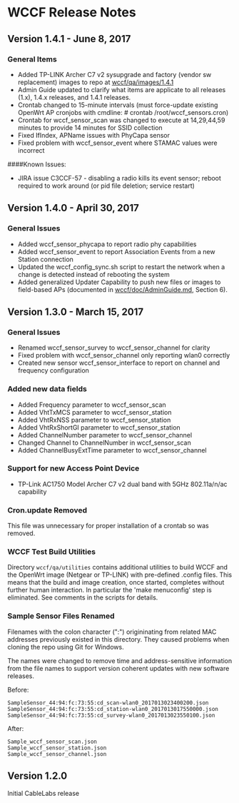 # WCCF Release Notes

## Version 1.4.1 - June 8, 2017

### General Items
- Added TP-LINK Archer C7 v2 sysupgrade and factory (vendor sw replacement) images to repo at [wccf/qa/images/1.4.1](../qa/images/1.4.1)
- Admin Guide updated to clarify what items are applicate to all releases (1.x), 1.4.x releases, and 1.4.1 releases.
- Crontab changed to 15-minute intervals (must force-update existing OpenWrt AP cronjobs with cmdline: # crontab /root/wccf_sensors.cron)
- Crontab for wccf_sensor_scan was changed to execute at 14,29,44,59 minutes to provide 14 minutes for SSID collection
- Fixed IfIndex, APName issues with PhyCapa sensor
- Fixed problem with wccf_sensor_event where STAMAC values were incorrect

####Known Issues:
- JIRA issue C3CCF-57 - disabling a radio kills its event sensor; reboot required to work around (or pid file deletion; service restart)

## Version 1.4.0 - April 30, 2017

### General Issues
- Added wccf_sensor_phycapa to report radio phy capabilities
- Added wccf_sensor_event to report Association Events from a new Station connection
- Updated the wccf_config_sync.sh script to restart the network when a change is detected instead of rebooting the system
- Added generalized Updater Capability to push new files or images to field-based APs (documented in [wccf/doc/AdminGuide.md](./AdminGuide.md), Section 6).

## Version 1.3.0 - March 15, 2017

### General Issues
- Renamed wccf\_sensor\_survey to wccf\_sensor\_channel for clarity
- Fixed problem with wccf\_sensor\_channel only reporting wlan0 correctly
- Created new sensor wccf\_sensor\_interface to report on channel and frequency configuration

### Added new data fields
- Added Frequency parameter to wccf\_sensor\_scan
- Added VhtTxMCS parameter to wccf\_sensor\_station
- Added VhtRxNSS parameter to wccf\_sensor\_station
- Added VhtRxShortGI parameter to wccf\_sensor\_station
- Added ChannelNumber parameter to wccf\_sensor\_channel
- Changed Channel to ChannelNumber in wccf\_sensor\_scan
- Added ChannelBusyExtTime parameter to wccf\_sensor\_channel

### Support for new Access Point Device
- TP-Link AC1750 Model Archer C7 v2 dual band with 5GHz 802.11a/n/ac capability

### Cron.update Removed
This file was unnecessary for proper installation of a crontab so was removed.

### WCCF Test Build Utilities
Directory `wccf/qa/utilities` contains additional utilities to build WCCF and the OpenWrt image (Netgear or TP-LINK) with pre-defined .config files.  This means that the build and image creation, once started, completes without further human interaction.  In particular the 'make menuconfig' step is eliminated.  See comments in the scripts for details.

### Sample Sensor Files Renamed
Filenames with the colon character (":") origininating from related MAC addresses previously existed in this directory.  They caused problems when cloning the repo using Git for Windows.

The names were changed to remove time and address-sensitive information from the file names to support version coherent updates with new software releases.

Before:

    SampleSensor_44:94:fc:73:55:cd_scan-wlan0_2017013023400200.json
    SampleSensor_44:94:fc:73:55:cd_station-wlan0_2017013017550000.json
    SampleSensor_44:94:fc:73:55:cd_survey-wlan0_2017013023550100.json

After:

    Sample_wccf_sensor_scan.json
    Sample_wccf_sensor_station.json
    Sample_wccf_sensor_channel.json

## Version 1.2.0

Initial CableLabs release
